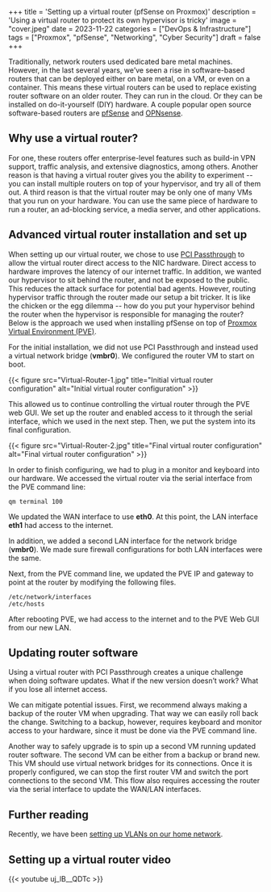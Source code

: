 +++
title = 'Setting up a virtual router (pfSense on Proxmox)'
description = 'Using a virtual router to protect its own hypervisor is tricky'
image = "cover.jpeg"
date = 2023-11-22
categories = ["DevOps & Infrastructure"]
tags = ["Proxmox", "pfSense", "Networking", "Cyber Security"]
draft = false
+++

Traditionally, network routers used dedicated bare metal machines. However, in the last several years, we’ve seen a rise
in software-based routers that can be deployed either on bare metal, on a VM, or even on a container. This means these
virtual routers can be used to replace existing router software on an older router. They can run in the cloud. Or they
can be installed on do-it-yourself (DIY) hardware. A couple popular open source software-based routers are
[pfSense](https://www.pfsense.org/) and [OPNsense](https://opnsense.org/).

## Why use a virtual router?

For one, these routers offer enterprise-level features such as build-in VPN support, traffic analysis, and extensive
diagnostics, among others. Another reason is that having a virtual router gives you the ability to experiment -- you can
install multiple routers on top of your hypervisor, and try all of them out. A third reason is that the virtual router
may be only one of many VMs that you run on your hardware. You can use the same piece of hardware to run a router, an
ad-blocking service, a media server, and other applications.

## Advanced virtual router installation and set up

When setting up our virtual router, we chose to use [PCI Passthrough](<https://pve.proxmox.com/wiki/PCI(e)_Passthrough>)
to allow the virtual router direct access to the NIC hardware. Direct access to hardware improves the latency of our
internet traffic. In addition, we wanted our hypervisor to sit behind the router, and not be exposed to the public. This
reduces the attack surface for potential bad agents. However, routing hypervisor traffic through the router made our
setup a bit tricker. It is like the chicken or the egg dilemma -- how do you put your hypervisor behind the router when
the hypervisor is responsible for managing the router? Below is the approach we used when installing pfSense on top of
[Proxmox Virtual Environment (PVE)](https://www.proxmox.com/en/proxmox-virtual-environment/overview).

For the initial installation, we did not use PCI Passthrough and instead used a virtual network bridge (**vmbr0**). We
configured the router VM to start on boot.

{{< figure src="Virtual-Router-1.jpg" title="Initial virtual router configuration" alt="Initial virtual router configuration" >}}

This allowed us to continue controlling the virtual router through the PVE web GUI. We set up the router and enabled
access to it through the serial interface, which we used in the next step. Then, we put the system into its final
configuration.

{{< figure src="Virtual-Router-2.jpg" title="Final virtual router configuration" alt="Final virtual router configuration" >}}

In order to finish configuring, we had to plug in a monitor and keyboard into our hardware. We accessed the virtual
router via the serial interface from the PVE command line:

```shell
qm terminal 100
```

We updated the WAN interface to use **eth0**. At this point, the LAN interface **eth1** had access to the internet.

In addition, we added a second LAN interface for the network bridge (**vmbr0**). We made sure firewall configurations
for both LAN interfaces were the same.

Next, from the PVE command line, we updated the PVE IP and gateway to point at the router by modifying the following
files.

```shell
/etc/network/interfaces
/etc/hosts
```

After rebooting PVE, we had access to the internet and to the PVE Web GUI from our new LAN.

## Updating router software

Using a virtual router with PCI Passthrough creates a unique challenge when doing software updates. What if the new
version doesn’t work? What if you lose all internet access.

We can mitigate potential issues. First, we recommend always making a backup of the router VM when upgrading. That way
we can easily roll back the change. Switching to a backup, however, requires keyboard and monitor access to your
hardware, since it must be done via the PVE command line.

Another way to safely upgrade is to spin up a second VM running updated router software. The second VM can be either
from a backup or brand new. This VM should use virtual network bridges for its connections. Once it is properly
configured, we can stop the first router VM and switch the port connections to the second VM. This flow also requires
accessing the router via the serial interface to update the WAN/LAN interfaces.

## Further reading

Recently, we have been [setting up VLANs on our home network](/posts/why-you-need-vlan/).

## Setting up a virtual router video

{{< youtube uj_lB__QDTc >}}
